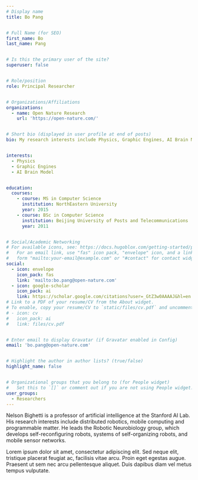 ```yaml
---
# Display name
title: Bo Pang


# Full Name (for SEO)
first_name: Bo
last_name: Pang


# Is this the primary user of the site?
superuser: false


# Role/position
role: Principal Researcher


# Organizations/Affiliations
organizations:
  - name: Open Nature Research
    url: 'https://open-nature.com/'


# Short bio (displayed in user profile at end of posts)
bio: My research interests include Physics, Graphic Engines, AI Brain Model and Accuracy Improvements


interests:
  - Physics
  - Graphic Engines
  - AI Brain Model


education:
  courses:
    - course: MS in Computer Science
      institution: NorthEastern University
      year: 2015
    - course: BSc in Computer Science
      institution: Beijing University of Posts and Telecommunications
      year: 2011


# Social/Academic Networking
# For available icons, see: https://docs.hugoblox.com/getting-started/page-builder/#icons
#   For an email link, use "fas" icon pack, "envelope" icon, and a link in the
#   form "mailto:your-email@example.com" or "#contact" for contact widget.
social:
  - icon: envelope
    icon_pack: fas
    link: 'mailto:bo.pang@open-nature.com'
  - icon: google-scholar
    icon_pack: ai
    link: https://scholar.google.com/citations?user=_GtZ3w0AAAAJ&hl=en
# Link to a PDF of your resume/CV from the About widget.
# To enable, copy your resume/CV to `static/files/cv.pdf` and uncomment the lines below.
# - icon: cv
#   icon_pack: ai
#   link: files/cv.pdf


# Enter email to display Gravatar (if Gravatar enabled in Config)
email: 'bo.pang@open-nature.com'


# Highlight the author in author lists? (true/false)
highlight_name: false


# Organizational groups that you belong to (for People widget)
#   Set this to `[]` or comment out if you are not using People widget.
user_groups:
  - Researchers
---
```



Nelson Bighetti is a professor of artificial intelligence at the Stanford AI Lab. His research interests include distributed robotics, mobile computing and programmable matter. He leads the Robotic Neurobiology group, which develops self-reconfiguring robots, systems of self-organizing robots, and mobile sensor networks.


Lorem ipsum dolor sit amet, consectetur adipiscing elit. Sed neque elit, tristique placerat feugiat ac, facilisis vitae arcu. Proin eget egestas augue. Praesent ut sem nec arcu pellentesque aliquet. Duis dapibus diam vel metus tempus vulputate.



